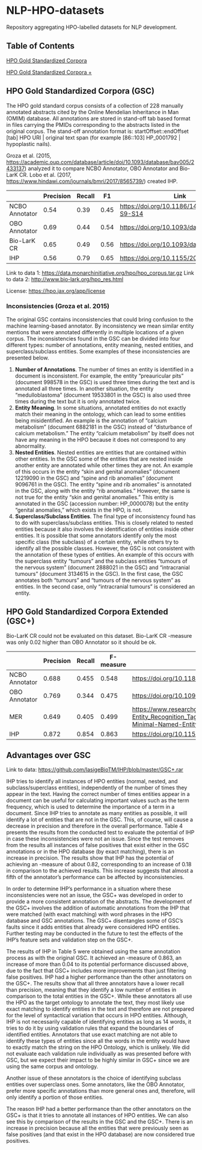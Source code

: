 # NLP-HPO-datasets
Repository aggregating HPO-labelled datasets for NLP development.

## Table of Contents
[HPO Gold Standardized Corpora](#GSC)

[HPO Gold Standardized Corpora +](#GSC+) 

<a name="GSC"/>

## HPO Gold Standardized Corpora (GSC)
The HPO gold standard corpus consists of a collection of 228 manually annotated abstracts cited by the Online Mendelian Inheritance in Man (OMIM) database. All annotations are stored in stand-off tab based format in files carrying the PMIDs corresponding to the abstracts listed in the original corpus. The stand-off annotation format is: startOffset::endOffset [tab] HPO URI | original text span (for example [86::103] HP_0001792 | hypoplastic nails).

Groza et al. (2015, https://academic.oup.com/database/article/doi/10.1093/database/bav005/2433137) analyzed it to compare NCBO Annotator, OBO Annotator and Bio-LarK CR. Lobo et al. (2017, https://www.hindawi.com/journals/bmri/2017/8565739/) created IHP.

| | Precision | Recall | F1 | Link |
|-|-----------|--------|----|------|
| NCBO Annotator | 0.54 | 0.39 | 0.45 | https://doi.org/10.1186/1471-2105-10-S9-S14 |
| OBO Annotator  | 0.69 | 0.44 | 0.54 | https://doi.org/10.1093/database/bau045 |
| Bio-LarK CR    | 0.65 | 0.49 | 0.56 | https://doi.org/10.1093/database/bav005 |
| IHP            | 0.56 | 0.79 | 0.65 | https://doi.org/10.1155/2017/8565739 |

Link to data 1: https://data.monarchinitiative.org/hpo/hpo_corpus.tar.gz
Link to data 2: http://www.bio-lark.org/hpo_res.html

License: https://hpo.jax.org/app/license

### Inconsistencies (Groza et al. 2015)
The original GSC contains inconsistencies that could bring confusion to the machine learning-based annotator. By inconsistency we mean similar entity mentions that were annotated differently in multiple locations of a given corpus. The inconsistencies found in the GSC can be divided into four different types: number of annotations, entity meaning, nested entities, and superclass/subclass entities. Some examples of these inconsistencies are presented below.

  1. **Number of Annotations**. The number of times an entity is identified in a document is inconsistent. For example, the entity “preauricular pits” (document 998578 in the GSC) is used three times during the text and is annotated all three times. In another situation, the entity “medulloblastoma” (document 19533801 in the GSC) is also used three times during the text but it is only annotated twice.
  2. **Entity Meaning**. In some situations, annotated entities do not exactly match their meaning in the ontology, which can lead to some entities being misidentified. An example is the annotation of “calcium metabolism” (document 6882181 in the GSC) instead of “disturbance of calcium metabolism.” The entity “calcium metabolism” by itself does not have any meaning in the HPO because it does not correspond to any abnormality.
  3. **Nested Entities**. Nested entities are entities that are contained within other entities. In the GSC some of the entities that are nested inside another entity are annotated while other times they are not. An example of this occurs in the entity “skin and genital anomalies” (document 12219090 in the GSC) and “spine and rib anomalies” (document 9096761 in the GSC). The entity “spine and rib anomalies” is annotated in the GSC, along with the entity “rib anomalies.” However, the same is not true for the entity “skin and genital anomalies.” This entity is annotated in the GSC (accession number: HP_0000078) but the entity “genital anomalies,” which exists in the HPO, is not.
  4. **Superclass/Subclass Entities**. The final type of inconsistency found has to do with superclass/subclass entities. This is closely related to nested entities because it also involves the identification of entities inside other entities. It is possible that some annotators identify only the most specific class (the subclass) of a certain entity, while others try to identify all the possible classes. However, the GSC is not consistent with the annotation of these types of entities. An example of this occurs with the superclass entity “tumours” and the subclass entities “tumours of the nervous system” (document 2888021 in the GSC) and “intracranial tumours” (document 3134615 in the GSC). In the first case, the GSC annotates both “tumours” and “tumours of the nervous system” as entities. In the second case, only “intracranial tumours” is considered an entity.

<a name="GSC+"/>

## HPO Gold Standardized Corpora Extended (GSC+)

Bio-LarK CR could not be evaluated on this dataset. Bio-LarK CR -measure was only 0.02 higher than OBO Annotator so it should be ok.

| | Precision | Recall | F-measure | Link |
|-|-----------|--------|-----------|------|
| NCBO Annotator | 0.688 | 0.455 | 0.548 | https://doi.org/10.1186/1471-2105-10-S9-S14 |
| OBO Annotator | 0.769 | 0.344 | 0.475 | https://doi.org/10.1093/database/bau045 |
| MER | 0.649 | 0.405 | 0.499 | https://www.researchgate.net/profile/Francisco_Couto/publication/316545534_MER_a_Minimal_Named-Entity_Recognition_Tagger_and_Annotation_Server/links/5903169f0f7e9bc0d588d788/MER-a-Minimal-Named-Entity-Recognition-Tagger-and-Annotation-Server.pdf |
| IHP | 0.872 | 0.854 | 0.863 | https://doi.org/10.1155/2017/8565739 |

## Advantages over GSC

Link to data: https://github.com/lasigeBioTM/IHP/blob/master/GSC+.rar

IHP tries to identify all instances of HPO entities (normal, nested, and subclass/superclass entities), independently of the number of times they appear in the text. Having the correct number of times entities appear in a document can be useful for calculating important values such as the term frequency, which is used to determine the importance of a term in a document. Since IHP tries to annotate as many entities as possible, it will identify a lot of entities that are not in the GSC. This, of course, will cause a decrease in precision and therefore in the overall performance. Table 4 presents the results from the conducted test to evaluate the potential of IHP in case these inconsistencies were not an issue. Since the test removes from the results all instances of false positives that exist either in the GSC annotations or in the HPO database (by exact matching), there is an increase in precision. The results show that IHP has the potential of achieving an -measure of about 0.82, corresponding to an increase of 0.18 in comparison to the achieved results. This increase suggests that almost a fifth of the annotator’s performance can be affected by inconsistencies.

In order to determine IHP’s performance in a situation where these inconsistencies were not an issue, the GSC+ was developed in order to provide a more consistent annotation of the abstracts. The development of the GSC+ involves the addition of automatic annotations from the IHP that were matched (with exact matching) with word phrases in the HPO database and GSC annotations. The GSC+ disentangles some of GSC’s faults since it adds entities that already were considered HPO entities. Further testing may be conducted in the future to test the effects of the IHP’s feature sets and validation step on the GSC+.

The results of IHP in Table 5 were obtained using the same annotation process as with the original GSC. It achieved an -measure of 0.863, an increase of more than 0.04 to its potential performance discussed above, due to the fact that GSC+ includes more improvements than just filtering false positives. IHP had a higher performance than the other annotators on the GSC+. The results show that all three annotators have a lower recall than precision, meaning that they identify a low number of entities in comparison to the total entities in the GSC+. While these annotators all use the HPO as the target ontology to annotate the text, they most likely use exact matching to identify entities in the text and therefore are not prepared for the level of syntactical variation that occurs in HPO entities. Although, IHP is not necessarily capable of identifying entities as long as 14 words, it tries to do it by using validation rules that expand the boundaries of identified entities. Annotators that use exact matching are not able to identify these types of entities since all the words in the entity would have to exactly match the string on the HPO Ontology, which is unlikely. We did not evaluate each validation rule individually as was presented before with GSC, but we expect their impact to be highly similar in GSC+ since we are using the same corpus and ontology.

Another issue of these annotators is the choice of identifying subclass entities over superclass ones. Some annotators, like the OBO Annotator, prefer more specific annotations than more general ones and, therefore, will only identify a portion of those entities.

The reason IHP had a better performance than the other annotators on the GSC+ is that it tries to annotate all instances of HPO entities. We can also see this by comparison of the results in the GSC and the GSC+. There is an increase in precision because all the entities that were previously seen as false positives (and that exist in the HPO database) are now considered true positives.


